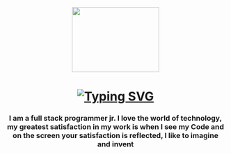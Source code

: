 <div id="Header" align="center">
  <img src="https://media.giphy.com/media/Qb2bw6UC2zQuwdtCDl/giphy.gif" alt="" width="200" height="150">
<h1 align="center"><a href="https://git.io/typing-svg"><img src="https://readme-typing-svg.demolab.com?font=Fira+Code&pause=1000&center=falso&vCenter=falso&repeat=verdadero&width=435&lines=Hi! I'am Albert, Welcome..." alt="Typing SVG" /></a></h1>
 <h3>I am a full stack programmer jr. I love the world of technology, my greatest satisfaction in my work is when I see my Code and on the screen your satisfaction is reflected, I like to imagine and invent</h3>
</div>
<!--
**Albert1197/albert1197** is a ✨ _special_ ✨ repository because its `README.md` (this file) appears on your GitHub profile.

Here are some ideas to get you started:

- 🔭 I’m currently working on ...
- 🌱 I’m currently learning ...
- 👯 I’m looking to collaborate on ...
- 🤔 I’m looking for help with ...
- 💬 Ask me about ...
- 📫 How to reach me: ...
- 😄 Pronouns: ...
- ⚡ Fun fact: ...
-->

